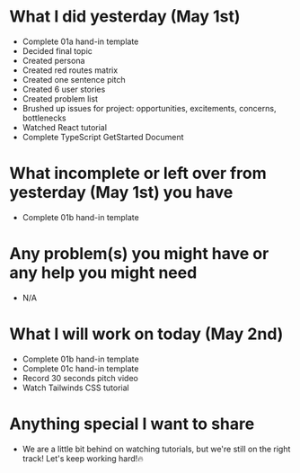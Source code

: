 # What I did yesterday (May 1st)

-   Complete 01a hand-in template
-   Decided final topic
-   Created persona
-   Created red routes matrix
-   Created one sentence pitch
-   Created 6 user stories
-   Created problem list
-   Brushed up issues for project: opportunities, excitements, concerns, bottlenecks
-   Watched React tutorial
-   Complete TypeScript GetStarted Document

# What incomplete or left over from yesterday (May 1st) you have

-   Complete 01b hand-in template

# Any problem(s) you might have or any help you might need

-   N/A

# What I will work on today (May 2nd)

-   Complete 01b hand-in template
-   Complete 01c hand-in template
-   Record 30 seconds pitch video
-   Watch Tailwinds CSS tutorial

# Anything special I want to share

-   We are a little bit behind on watching tutorials, but we're still on the right track! Let's keep working hard!🔥
